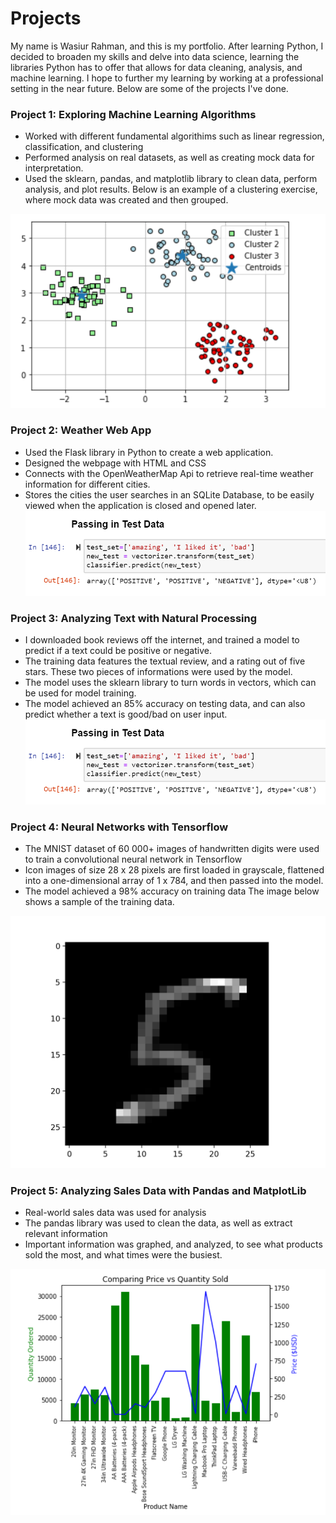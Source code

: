 # Projects
My name is Wasiur Rahman, and this is my portfolio. After learning Python, I decided to broaden my skills and delve into data science, learning the libraries Python has to offer that allows for data cleaning, analysis, and machine learning. I hope to further my learning by working at a professional setting in the near future. Below are some of the projects I've done. 

### Project 1: Exploring Machine Learning Algorithms
* Worked with different fundamental algorithims such as linear regression, classification, and clustering
* Performed analysis on real datasets, as well as creating mock data for interpretation.
* Used the sklearn, pandas, and matplotlib library to clean data, perform analysis, and plot results.
Below is an example of a clustering exercise, where mock data was created and then grouped. 


![](/Images/Clustering.PNG)

### Project 2: Weather Web App 
* Used the Flask library in Python to create a web application.
* Designed the webpage with HTML and CSS
* Connects with the OpenWeatherMap Api to retrieve real-time weather information for different cities.
* Stores the cities the user searches in an SQLite Database, to be easily viewed when the application is closed and opened later.
 ![](/Images/NLP.PNG)

### Project 3: Analyzing Text with Natural Processing
* I downloaded book reviews off the internet, and trained a model to predict if a text could be positive or negative.
* The training data features the textual review, and a rating out of five stars. These two pieces of informations were used by the model.
* The model uses the sklearn library to turn words in vectors, which can be used for model training. 
* The model achieved an 85% accuracy on testing data, and can also predict whether a text is good/bad on user input.
 ![](/Images/NLP.PNG)

### Project 4: Neural Networks with Tensorflow
* The MNIST dataset of 60 000+ images of handwritten digits were used to train a convolutional neural network in Tensorflow
* Icon images of size 28 x 28 pixels are first loaded in grayscale, flattened into a one-dimensional array of 1 x 784, and then passed into the model.
* The model achieved a 98% accuracy on training data
The image below shows a sample of the training data.

![](/Images/Digit.PNG)

### Project 5: Analyzing Sales Data with Pandas and MatplotLib
* Real-world sales data was used for analysis
* The pandas library was used to clean the data, as well as extract relevant information
* Important information was graphed, and analyzed, to see what products sold the most, and what times were the busiest.

![](/Images/Sales.PNG)

